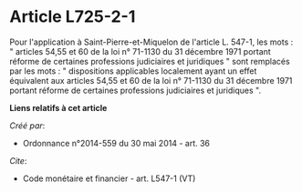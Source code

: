 # Article L725-2-1

Pour l'application à Saint-Pierre-et-Miquelon de l'article L. 547-1, les mots : " articles 54,55 et 60 de la loi n° 71-1130
du 31 décembre 1971 portant réforme de certaines professions judiciaires et juridiques " sont remplacés par les mots : "
dispositions applicables localement ayant un effet équivalent aux articles 54,55 et 60 de la loi n° 71-1130 du 31 décembre
1971 portant réforme de certaines professions judiciaires et juridiques ".

**Liens relatifs à cet article**

_Créé par_:

  - Ordonnance n°2014-559 du 30 mai 2014 - art. 36

_Cite_:

  - Code monétaire et financier - art. L547-1 (VT)
